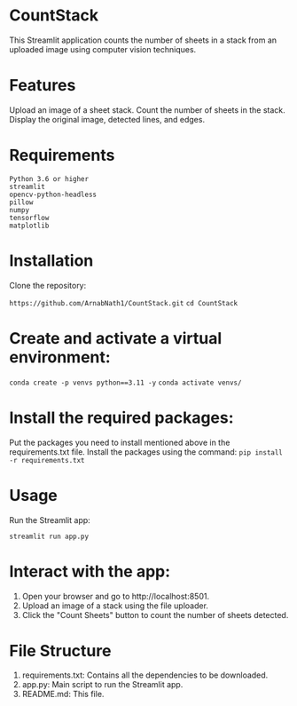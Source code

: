 # CountStack
This Streamlit application counts the number of sheets in a stack from an uploaded image using computer vision techniques.

# Features
Upload an image of a sheet stack.
Count the number of sheets in the stack.
Display the original image, detected lines, and edges.

# Requirements
```
Python 3.6 or higher
streamlit
opencv-python-headless
pillow
numpy
tensorflow
matplotlib
```

# Installation
Clone the repository:

``` https://github.com/ArnabNath1/CountStack.git ```
``` cd CountStack ```

# Create and activate a virtual environment:

``` conda create -p venvs python==3.11 -y ```
``` conda activate venvs/ ```

# Install the required packages:
Put the packages you need to install mentioned above in the requirements.txt file.
Install the packages using the command:
``` pip install -r requirements.txt ```

# Usage
Run the Streamlit app:

``` streamlit run app.py ```

# Interact with the app:

1. Open your browser and go to http://localhost:8501.
2. Upload an image of a stack using the file uploader.
3. Click the "Count Sheets" button to count the number of sheets detected.

# File Structure

1. requirements.txt: Contains all the dependencies to be downloaded.
2. app.py: Main script to run the Streamlit app.
4. README.md: This file.